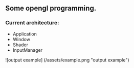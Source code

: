 ## Some opengl programming.
### Current architecture:
- Application
- Window
- Shader
- InputManager

![output example] (/assets/example.png "output example")


